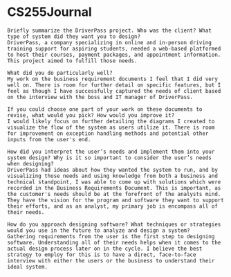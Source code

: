 # CS255Journal


    Briefly summarize the DriverPass project. Who was the client? What type of system did they want you to design?
    DriverPass, a company specializing in online and in-person driving training support for aspiring students, needed a web-based platformed to host their courses, payment packages, and appointment information. This project aimed to fulfill those needs.
    
    What did you do particularly well?
    My work on the business requirement documents I feel that I did very well on. There is room for further detail on specific features, but I feel as though I have successfully captured the needs of client based on the interview with the boss and IT manager of DriverPass.
    
    If you could choose one part of your work on these documents to revise, what would you pick? How would you improve it?
    I would likely focus on further detailing the diagrams I created to visualize the flow of the system as users utilize it. There is room for improvement on exception handling methods and potential other inputs from the user's end.
    
    How did you interpret the user’s needs and implement them into your system design? Why is it so important to consider the user’s needs when designing?
    DriverPass had ideas about how they wanted the system to run, and by visualizing those needs and using knowledge from both a business and technical standpoint, I was able to come up with solutions which were recorded in the Business Requirements Document. This is important, as the customer's needs should be at the forefront of the analysts mind. They have the vision for the program and software they want to support their efforts, and as an analyst, my primary job is encompass all of their needs.
    
    How do you approach designing software? What techniques or strategies would you use in the future to analyze and design a system?
    Gathering requirements from the user is the first step to designing software. Understanding all of their needs helps when it comes to the actual design process later on in the cycle. I believe the best strategy to employ for this is to have a direct, face-to-face interview with either the users or the business to understand their ideal system.
